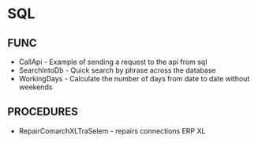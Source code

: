 
# SQL
## FUNC
- CallApi - Example of sending a request to the api from sql
- SearchIntoDb - Quick search by phrase across the database
- WorkingDays - Calculate the number of days from date to date without weekends
 
## PROCEDURES
- RepairComarchXLTraSelem - repairs connections ERP XL 